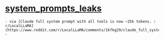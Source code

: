 # [system_prompts_leaks](https://github.com/asgeirtj/system_prompts_leaks)
	- via [Claude full system prompt with all tools is now ~25k tokens. : r/LocalLLaMA](https://www.reddit.com/r/LocalLLaMA/comments/1kfkg29/claude_full_system_prompt_with_all_tools_is_now/)
	-